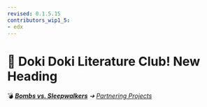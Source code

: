 ```yaml
---
revised: 0.1.5.15
contributors_wip1_5:
- edx
---
```


# 📄 Doki Doki Literature Club! New Heading

💣 ***[Bombs vs. Sleepwalkers][home]** ➔ [Partnering Projects][partnproj]*

[home]: /README.md
[partnproj]: /partnering_projects/readme.md

